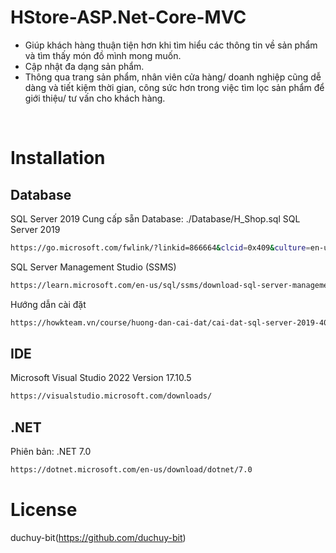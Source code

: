 # HStore-ASP.Net-Core-MVC
+ Giúp khách hàng thuận tiện hơn khi tìm hiểu các thông tin về sản phẩm và tìm thấy món đồ mình mong muốn.
+ Cập nhật đa dạng sản phẩm.
+ Thông qua trang sản phẩm, nhân viên cửa hàng/ doanh nghiệp cũng dễ dàng và tiết kiệm thời gian, công sức hơn trong việc tìm lọc sản phẩm để giới thiệu/ tư vấn cho khách hàng.

<br />

# Installation

## Database

SQL Server 2019
Cung cấp sẵn Database: ./Database/H_Shop.sql
SQL Server 2019

```bash
https://go.microsoft.com/fwlink/?linkid=866664&clcid=0x409&culture=en-us&country=us
```


SQL Server Management Studio (SSMS)

```bash
https://learn.microsoft.com/en-us/sql/ssms/download-sql-server-management-studio-ssms?view=sql-server-ver15
```



Hướng dẫn cài đặt

```bash
https://howkteam.vn/course/huong-dan-cai-dat/cai-dat-sql-server-2019-4058
```




## IDE

Microsoft Visual Studio 2022
Version 17.10.5

```bash
https://visualstudio.microsoft.com/downloads/
```


##  .NET

Phiên bản: .NET 7.0

```bash
https://dotnet.microsoft.com/en-us/download/dotnet/7.0
```


# License

duchuy-bit(https://github.com/duchuy-bit)

